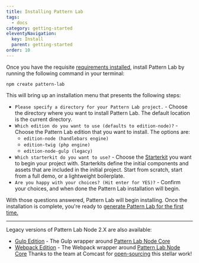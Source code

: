 ```yaml
---
title: Installing Pattern Lab
tags:
  - docs
category: getting-started
eleventyNavigation:
  key: Install
  parent: getting-started
order: 10
---
```


Once you have the requisite [requirements installed](/docs/requirements), install Pattern Lab by running the following command in your terminal:

```
npm create pattern-lab
```

This will bring up an installation menu that presents the following steps:

- `Please specify a directory for your Pattern Lab project.` - Choose the directory where you want to install Pattern Lab. The default location is the current directory.
- `Which edition do you want to use (defaults to edition-node)?` - Choose the Pattern Lab edition that you want to install. The options are:
  - `edition-node (handlebars engine)`
  - `edition-twig (php engine)`
  - `edition-node-gulp (legacy)`
- `Which starterkit do you want to use?` - Choose the <a href="/docs/advanced-starterkits.html">Starterkit</a> you want to begin your project with. Starterkits define the initial components and assets that are included in the initial project. Start from scratch, start from a full demo, or a lightweight boilerplate.
- `Are you happy with your choices? (Hit enter for YES)?` - Confirm your choices, and when done the Pattern Lab installation will begin.

With those questions answered, Pattern Lab will begin installing. Once the installation is complete, you're ready to <a href="/docs/generating-pattern-lab.html">generate Pattern Lab for the first time.</a>

---

Legacy versions of Pattern Lab Node 2.X are also available:

- <a class="link-desc-list__link" href="https://github.com/pattern-lab/edition-node-gulp/releases/tag/v1.3.4">Gulp Edition</a> - The Gulp wrapper around <a href="https://github.com/pattern-lab/patternlab-node/tree/master/packages/core">Pattern Lab Node Core</a>
- <a class="link-desc-list__link" href="https://github.com/Comcast/patternlab-edition-node-webpack">Webpack Edition</a> - The Webpack wrapper around <a href="https://github.com/pattern-lab/patternlab-node/tree/master/packages/core">Pattern Lab Node Core</a> Thanks to the team at Comcast for <a href="https://comcast.github.io">open-sourcing</a> this stellar work!

